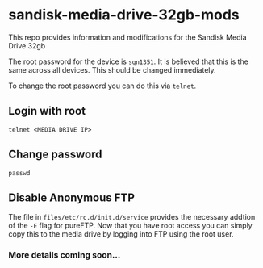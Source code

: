 # sandisk-media-drive-32gb-mods

This repo provides information and modifications for the Sandisk Media Drive 32gb

The root password for the device is `sqn1351`. It is believed that this is the same across all devices. This should be changed immediately.

To change the root password you can do this via `telnet`.

## Login with root 

```telnet <MEDIA DRIVE IP>```

## Change password

```passwd```

## Disable Anonymous FTP

The file in `files/etc/rc.d/init.d/service` provides the necessary addtion of the `-E` flag for pureFTP. Now that you have root access you can simply copy this to the media drive by logging into FTP using the root user.

### More details coming soon...
